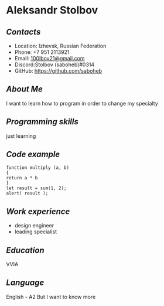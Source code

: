 # Aleksandr Stolbov

## *Contacts*
* Location: Izhevsk, Russian Federation
* Phone: +7 951 2113921
* Email: 100lbov21@gmail.com
* Discord:Stolbov (saboheb)#0314 
* GitHub: https://github.com/saboheb

## *About Me*
I want to learn how to program in order to change my specialty

## *Programming skills*
just learning

## *Code example*
```
function multiply (a, b) 
{
return a * b
}
let result = sum(1, 2);
alert( result );
```

## *Work experience*
* design engineer
* leading specialist

## *Education*
VVIA

## *Language*
English - A2
But I want to know more